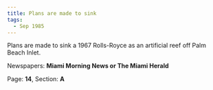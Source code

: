 ```yaml
---  
title: Plans are made to sink  
tags:  
  - Sep 1985  
---  
```

  
Plans are made to sink a 1967 Rolls-Royce as an artificial reef off Palm Beach Inlet.  
  
Newspapers: **Miami Morning News or The Miami Herald**  
  
Page: **14**, Section: **A** 
